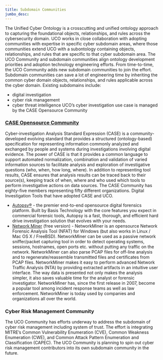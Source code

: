 ```yaml
---
title: Subdomain Communities
jumbo_desc:
---
```

The Unified Cyber Ontology is a crosscutting and unified ontology approach to capturing the foundational objects, relationships, and rules across the cybersecurity domain. UCO works in close collaboration with adopting communities with expertise in specific cyber subdomain areas, where those communities extend UCO with a subontology containing objects, relationships, and rules that are specific to that cyber subdomain area. The UCO Community and subdomain communities align ontology development priorities and adoption technology engineering efforts. From time-to-time, the UCO Community adds new subdomain communities to join the effort. Subdomain communities can save a lot of engineering time by inheriting the common cyber domain objects, relationships, and rules applicable across the cyber domain.
Existing subdomains include:
- digital investigation
- cyber risk management
- cyber threat intelligence
UCO’s cyber investigation use case is managed by the CASE Opensource Community

### [CASE Opensource Community](https://caseontology.org)
Cyber-investigation Analysis Standard Expression (CASE) is a community-developed evolving standard that provides a structured (ontology-based) specification for representing information commonly analyzed and exchanged by people and systems during investigations involving digital evidence. The power of CASE is that it provides a common language to support automated normalization, combination and validation of varied information sources to facilitate analysis and exploration of investigative questions (who, when, how long, where). In addition to representing tool results, CASE ensures that analysis results can be traced back to their source(s), keeping track of when, where and who used which tools to perform investigative actions on data sources.
The CASE Community has eighty-five members representing fifty different organizations.
Digital Investigation Tools that have adopted CASE and UCO.
- [Autopsy®](https://www.autopsy.com/) - the premier end-to-end opensource digital forensics platform. Built by Basis Technology with the core features you expect in commercial forensic tools, Autopsy is a fast, thorough, and efficient hard drive investigation solution that evolves with your needs.
- [Network Miner](https://www.netresec.com/?page=Networkminer) (free version) - NetworkMiner is an opensource Network Forensic Analysis Tool (NFAT) for Windows (but also works in Linux / Mac OS X / FreeBSD). NetworkMiner can be used as a passive network sniffer/packet capturing tool in order to detect operating systems, sessions, hostnames, open ports etc. without putting any traffic on the network. NetworkMiner can also parse PCAP files for off-line analysis and to regenerate/reassemble transmitted files and certificates from PCAP files. NetworkMiner makes it easy to perform advanced Network Traffic Analysis (NTA) by providing extracted artifacts in an intuitive user interface. The way data is presented not only makes the analysis simpler, it also saves valuable time for the analyst or forensic investigator. NetworkMiner has, since the first release in 2007, become a popular tool among incident response teams as well as law enforcement. NetworkMiner is today used by companies and organizations all over the world.


### Cyber Risk Management Community
The UCO Community has efforts underway to address the subdomain of cyber risk management including system of trust. The effort is integrating MITRE’s Common Vulnerability Enumeration (CVE), Common Weakness Enumeration (CWE), and Common Attack Pattern Enumeration and Classification (CAPEC). The UCO Community is planning to spin out cyber risk management contributors into its own subdomain community in the future.
